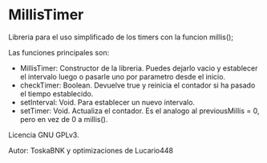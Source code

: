 # MillisTimer

Libreria para el uso simplificado de los timers con la funcion millis();

Las funciones principales son:
- MillisTimer: Constructor de la libreria. Puedes dejarlo vacio y establecer el intervalo luego o pasarle uno por parametro desde el inicio.
- checkTimer: Boolean. Devuelve true y reinicia el contador si ha pasado el tiempo establecido.
- setInterval: Void. Para establecer un nuevo intervalo.
- setTimer: Void. Actualiza el contador. Es el analogo al previousMillis = 0, pero en vez de 0 a millis(). 

Licencia GNU GPLv3.

Autor: ToskaBNK y optimizaciones de Lucario448

